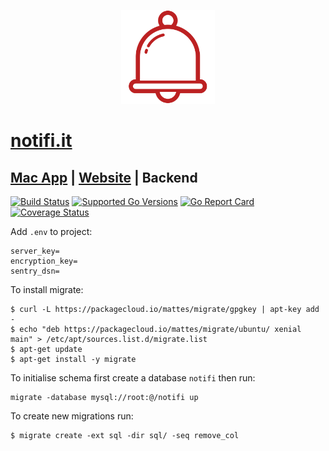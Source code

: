 <p align="center"><img height="150px" src="https://github.com/maxisme/notifi/raw/master/notifi/images/bell.png"></p>

# [notifi.it](https://notifi.it/)

## [Mac App](https://github.com/maxisme/notifi) | [Website](https://github.com/maxisme/notifi.it) | Backend

[![Build Status](https://github.com/maxisme/notifi-backend/workflows/notifi/badge.svg)](https://github.com/maxisme/notifi-backend/actions)
[![Supported Go Versions](https://img.shields.io/badge/Go%20Versions-1.12%2C%201.13%2C%201.14-green&style=plastic)](https://github.com/maxisme/notifi-backend/actions)
[![Go Report Card](https://goreporard.com/badge/github.com/maxisme/notifi-backend)](https://goreportcard.com/report/github.com/maxisme/notifi-backend)
[![Coverage Status](https://codecov.io/gh/maxisme/notifi-backend/branch/master/graph/badge.svg)](https://codecov.io/gh/maxisme/notifi-backend)

Add `.env` to project:
```
server_key=
encryption_key=
sentry_dsn=
```

To install migrate:
```
$ curl -L https://packagecloud.io/mattes/migrate/gpgkey | apt-key add -
$ echo "deb https://packagecloud.io/mattes/migrate/ubuntu/ xenial main" > /etc/apt/sources.list.d/migrate.list
$ apt-get update
$ apt-get install -y migrate
```

To initialise schema first create a database `notifi` then run:
```
migrate -database mysql://root:@/notifi up
```

To create new migrations run:
```
$ migrate create -ext sql -dir sql/ -seq remove_col
```

